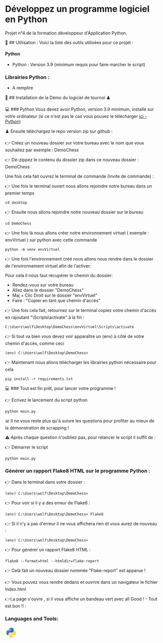 # Développez un programme logiciel en Python


Projet n°4 de la formation développeur d'Application Python.


:pushpin: ## Utilisation : Voici la liste des outils utilisées pour ce projet :

#### Python

* Python : Version 3.9 (minimum requis pour faire marcher le script)

### Librairies Python :

* A remplire 


:pushpin: ## Installation de la Démo du logiciel de tournoi :chess_pawn:



:computer: ### Python
Vous devez avoir Python, version 3.9 minimum, installé sur votre ordinateur (si ce n'est pas le cas vous pouvez le télécharger [ici - Python](https://www.python.org/downloads/))


:chess_pawn: Ensuite téléchargez le repo version zip sur github  :


:point_right: Créez un nouveau dossier sur votre bureau avec le nom que vous souhaitez par exemple : DemoChess



:point_right: Dé-zippez le contenu du dossier zip dans ce nouveau dossier : DemoChess




Une fois cela fait ouvrez le terminal de commande (Invite de commande) :



:point_right: Une fois le terminal ouvert nous allons rejoindre notre bureau dans un premier temps
```
cd desktop
```
:point_right: Ensuite nous allons rejoindre notre nouveau dossier sur le bureau
```
cd DemoChess
```
:point_right: Une fois là nous allons créer notre environnement virtuel ( exemple : envVirtuel ) sur python avec cette commande
```
python -m venv envVirtuel
```
:point_right: Une fois l'environnement créé nous allons nous rendre dans le dossier de l'environnement virtuel afin de l'activer:



Pour cela il nous faut récupérer le chemin du dossier:



* Rendez-vous sur votre bureau
* Allez dans le dossier "DemoChess"
* Maj + Clic Droit sur le dossier "envVirtuel"
* Faire : "Copier en tant que chemin d'accès"



:point_right: Une fois cela fait, retournez sur le terminal copiez votre chemin d'accès en rajoutant "\Scripts\activate" à la fin :
```
C:\Users\wolf\Desktop\DemoChess\envVirtuel\Scripts\activate
```
:point_right: Si tout va bien vous devez voir apparaître un (env) à côté de votre chemin d'accès, comme ceci
```
(env) C:\Users\wolf\Desktop\DemoChess>
```
:point_right: Maintenant nous allons télécharger les librairies python nécessaire pour cela
```
pip install -r requirements.txt
```



:computer: ### Tout est fin prêt, pour lancer votre programme !



:point_right: Ecrivez le lancement du script python
```
python main.py
```



:bar_chart: Il ne vous reste plus qu'à suivre les questions pour profiter au mieux de la démonstration de scrapping !



:warning: Après chaque question n'oubliez pas, pour relancer le script il suffit de :



:point_right: Démarrer le script
```
python main.py
```


### Générer un rapport Flake8 HTML sur le programme Python :

:point_right: Dans le terminal dans votre dossier :
```
(env) C:\Users\wolf\Desktop\DemoChess>
```

:point_right: Pour voir si il y a des erreur de Flake8 :
```
(env) C:\Users\wolf\Desktop\DemoChess> Flake8
```

:point_right: Si il n'y a pas d'erreur il ne vous affichera rien et vous aurez de nouveau :
```
(env) C:\Users\wolf\Desktop\DemoChess> 
```

:point_right: Pour générer un rapport Flake8 HTML :
```
flake8 --format=html --htmldir=flake-report
```
:point_right: Celà fait un nouveau dossier nommée "Flake-report" est apparue !

:point_right: Vous pouvez vous rendre dedans et ouvrire dans un navigateur le fichier Index.html 

:point_right:La page s'ouvre , si il vous affiche un bandeau vert avec all Good !  - Tout est bon !!  :

<h3 align="left">Languages and Tools:</h3>
<p align="left"> <a href="https://www.python.org" target="_blank" rel="noreferrer"> <img src="https://raw.githubusercontent.com/devicons/devicon/master/icons/python/python-original.svg" alt="python" width="40" height="40"/> </a> </p>


